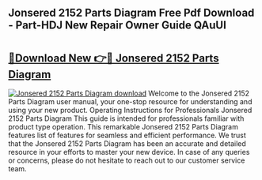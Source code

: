 ## Jonsered 2152 Parts Diagram Free Pdf Download - Part-HDJ New Repair Owner Guide QAuUI

# <h2><a href="http://dfided.blite.top/?on=Jonsered+2152+Parts+Diagram">🔗Download New 👉🔴 Jonsered 2152 Parts Diagram</a></h2>

[![Jonsered 2152 Parts Diagram download](https://i.imgur.com/lujVjoI.png)](http://dfided.blite.top/?on=Jonsered+2152+Parts+Diagram)
Welcome to the Jonsered 2152 Parts Diagram user manual, your one-stop resource for understanding and using your new product. Operating Instructions for Professionals Jonsered 2152 Parts Diagram This guide is intended for professionals familiar with product type operation. This remarkable Jonsered 2152 Parts Diagram features list of features for seamless and efficient performance. We trust that the Jonsered 2152 Parts Diagram has been an accurate and detailed resource in your efforts to master your new device. In case of any queries or concerns, please do not hesitate to reach out to our customer service team.
